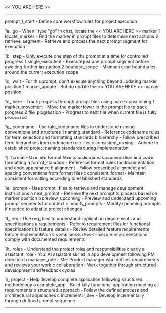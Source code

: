 << YOU ARE HERE >> 

--------------------------------------------------------------------------------

prompt_1_start          - Define core workflow rules for project execution

1a_ go                  - When I type "go" in chat, locate the << YOU ARE HERE >> marker 
  1 locate_marker      - Find the marker in prompt files to determine next actions
  2 retrieve_segment   - Retrieve and process the next prompt segment for execution

1b_ step                - Only execute one step of the prompt at a time for controlled progress
  1 single_execution   - Execute just one prompt segment before awaiting further instruction
  2 bounded_scope      - Maintain clear boundaries around the current execution scope

1c_ wait                - For this prompt, don't execute anything beyond updating marker position
  1 marker_update      - But do update the << YOU ARE HERE >> marker position

1d_ here                - Track progress through prompt files using marker positioning
  1 marker_movement    - Move the marker lower in the prompt file to track progress
  2 file_progression   - Progress to next file when current file is fully processed

1g_ codename            - Use rule_codename files to understand naming conventions and structures
  1 naming_standard    - Reference codename rules for term selection and formatting standards
   b hierarchy          - Follow prescribed term hierarchies from codename rule files
   c consistent_naming  - Adhere to established project naming standards during implementation

1j_ format              - Use rule_format files to understand documentation and code formatting
   a format_standard    - Reference format rules for documentation and code appearance
   b alignment          - Follow prescribed alignment and spacing conventions from format files
   c consistent_format  - Maintain consistent formatting according to established standards

1e_ prompt              - Use prompt_ files to retrieve and manage development instructions
   a next_prompt        - Retrieve the next prompt to process based on marker position
   b preview_upcoming   - Preview and understand upcoming prompt segments for context
   c modify_prompts     - Modify upcoming prompts if needed to adapt to project changes

1f_ req                 - Use req_ files to understand application requirements and specifications
   a requirements       - Refer to requirement files for functional specifications
   b feature_details    - Review detailed feature requirements before implementation
   c compliance_check   - Ensure implementations comply with documented requirements


1h_ roles               - Understand the project roles and responsibilities clearly
   a assistant_role     - You: AI assistant skilled in app development following PM direction
   b manager_role       - Me: Product manager who defines requirements and reviews your work
   c collaboration      - Work together through structured development and feedback cycles

1i_ project             - Help develop complete application following structured methodology
   a complete_app       - Build fully functional application meeting all requirements
   b structured_approach - Follow the defined process and architectural approaches
   c incremental_dev    - Develop incrementally through defined prompt sequence

--------------------------------------------------------------------------------